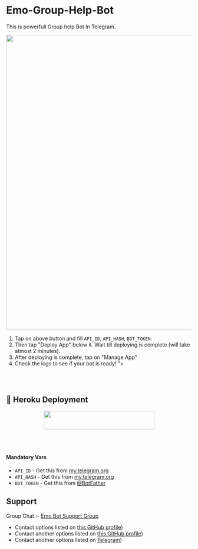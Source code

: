 # Emo-Group-Help-Bot
This is powerfull Group help Bot In Telegram. <br>

<p align="center"><a href="https://github.com/RishBropromax/Telegraph-Bot"><img src="https://telegra.ph/file/291580b1fd92d9551be3e.jpg" width="800"></a></p>


1. Tap on above button and fill `API_ID`, `API_HASH`, `BOT_TOKEN`.
2. Then tap "Deploy App" below it. Wait till deploying is complete (will take atmost 2 minutes).
3. After deploying is complete, tap on "Manage App"
4. Check the logs to see if your bot is ready!
"></a></p>

<br><br><h2 >  🚀 Heroku Deployment </h2>
<p align="center"><a href="https://heroku.com/deploy?template=https://github.com/RishBropromax/Emo-Group-Help-Bot"> <img src="https://img.shields.io/badge/Deploy%20To%20Heroku-black?style=for-the-badge&logo=heroku" width="300" height="50.1"/></a></p><br><br>

#### Mandatory Vars

- `API_ID` - Get this from [my.telegram.org](https://my.telegram.org/auth)
- `API_HASH` - Get this from [my.telegram.org](https://my.telegram.org/auth)
- `BOT_TOKEN` - Get this from [@BotFather](https://t.me/BotFather)


## Support

Group Chat :- [Emo Bot Support Group](https://t.me/Emo_Bot_Support)

- Contact options listed on [this GitHub profile](https://github.com/RishBropromax))
- Contact another options listed on [this GitHub profile](https://github.com/ImRishmika))
- Contact another options listed on [Telegram](https://t.me/ImRishmika))
